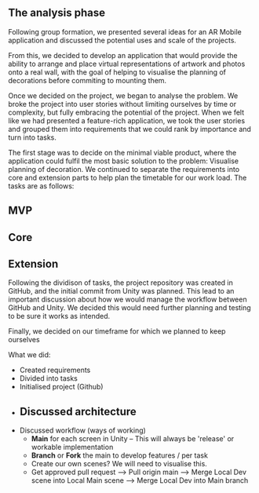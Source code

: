 The analysis phase
-
Following group formation, we presented several ideas for an AR Mobile application and discussed the potential uses and scale of the projects.

From this, we decided to develop an application that would provide the ability to arrange and place virtual representations of artwork and photos onto a real wall, with the goal of helping to visualise the planning of decorations
before commiting to mounting them. 

Once we decided on the project, we began to analyse the problem. We broke the project into user stories without limiting ourselves by time or complexity, but fully embracing the potential of the project. When we felt like we had presented
a feature-rich application, we took the user stories and grouped them into requirements that we could rank by importance and turn into tasks.

The first stage was to decide on the minimal viable product, where the application could fulfil the most basic solution to the problem: Visualise planning of decoration. We continued to separate the requirements into core and extension parts
to help plan the timetable for our work load. The tasks are as follows:

MVP
-

Core
-

Extension
-

Following the dividison of tasks, the project repository was created in GitHub, and the initial commit from Unity was planned. This lead to an important discussion about how we would manage the workflow between GitHub and Unity. We decided
this would need further planning and testing to be sure it works as intended.

Finally, we decided on our timeframe for which we planned to keep ourselves 

What we did:
- Created requirements
- Divided into tasks
- Initialised project (Github)
- Discussed architecture
    - 
- Discussed workflow (ways of working)
    - **Main** for each screen in Unity – This will always be 'release' or workable implementation
    - **Branch** or **Fork** the main to develop features / per task
    - Create our own scenes? We will need to visualise this.
    - Get approved pull request --> Pull origin main --> Merge Local Dev scene into Local Main scene --> Merge Local Dev into Main branch
